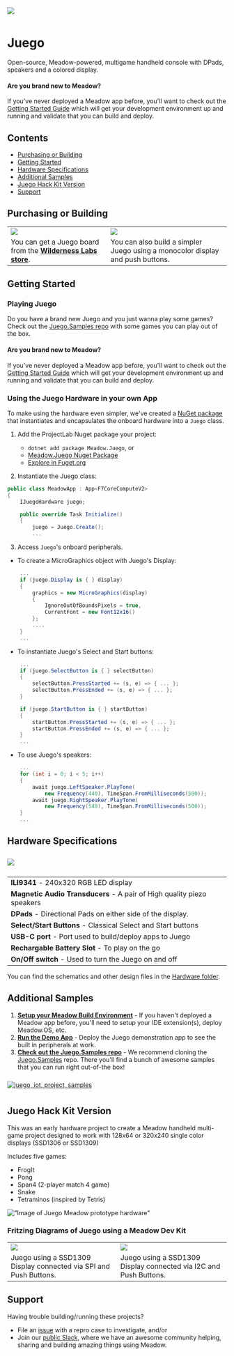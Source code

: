 <img src="Design/banner.jpg" style="margin-bottom:10px" />

# Juego

Open-source, Meadow-powered, multigame handheld console with DPads, speakers and a colored display.

#### Are you brand new to Meadow?

If you've never deployed a Meadow app before, you'll want to check out the [Getting Started Guide](https://developer.wildernesslabs.co/Meadow/Getting_Started/) which will get your development environment up and running and validate that you can build and deploy.

## Contents
* [Purchasing or Building](#purchasing-or-building)
* [Getting Started](#getting-started)
* [Hardware Specifications](#hardware-specifications)
* [Additional Samples](#additional-samples)
* [Juego Hack Kit Version](#juego-hack-kit-version)
* [Support](#support)

## Purchasing or Building

<table width="100%">
    <tr>
        <td>
            <img src="Design/juego-store.jpg" />
        </td>
        <td>
            <img src="Design/juego-hackkit.jpg" /> 
        </td>
    </tr>
    <tr>
        <td>
            You can get a Juego board from the <strong><a href="https://store.wildernesslabs.co/collections/frontpage/products/juego">Wilderness Labs store</a></strong>.
        </td>
        <td> 
            You can also build a simpler Juego using a monocolor display and push buttons.
        </td>
    </tr>
</table>

## Getting Started

### Playing Juego

Do you have a brand new Juego and you just wanna play some games? Check out the [Juego.Samples repo](https://github.com/WildernessLabs/Juego.Samples) with some games you can play out of the box.

#### Are you brand new to Meadow?

If you've never deployed a Meadow app before, you'll want to check out the [Getting Started Guide](https://developer.wildernesslabs.co/Meadow/Getting_Started/) which will get your development environment up and running and validate that you can build and deploy.

### Using the Juego Hardware in your own App

To make using the hardware even simpler, we've created a [NuGet package](https://www.nuget.org/packages/Meadow.Juego) that instantiates and encapsulates the onboard hardware into a `Juego` class.

1. Add the ProjectLab Nuget package your project: 
    - `dotnet add package Meadow.Juego`, or
    - [Meadow.Juego Nuget Package](https://www.nuget.org/packages/Meadow.Juego)
    - [Explore in Fuget.org](https://www.fuget.org/packages/Meadow.Juego/0.1.0/lib/netstandard2.1/Juego.dll/Meadow.Devices/Juego)

2. Instantiate the Juego class:
```csharp
public class MeadowApp : App<F7CoreComputeV2>
{
    IJuegoHardware juego;

    public override Task Initialize()
    {
        juego = Juego.Create();
        ...
```

3. Access `Juego`'s onboard peripherals.

- To create a MicroGraphics object with Juego's Display:
```csharp
    ...
    if (juego.Display is { } display)
    {
        graphics = new MicroGraphics(display)
        {
            IgnoreOutOfBoundsPixels = true,
            CurrentFont = new Font12x16()
        };
        ....
    }
    ...
```

- To instantiate Juego's Select and Start buttons:
```csharp
    ...
    if (juego.SelectButton is { } selectButton)
    {
        selectButton.PressStarted += (s, e) => { ... };
        selectButton.PressEnded += (s, e) => { ... };
    }

    if (juego.StartButton is { } startButton)
    {
        startButton.PressStarted += (s, e) => { ... };
        startButton.PressEnded += (s, e) => { ... };
    }
    ...
```
- To use Juego's speakers:
```csharp
    ...
    for (int i = 0; i < 5; i++)
    {
        await juego.LeftSpeaker.PlayTone(
            new Frequency(440), TimeSpan.FromMilliseconds(500));
        await juego.RightSpeaker.PlayTone(
            new Frequency(540), TimeSpan.FromMilliseconds(500));
    }
    ...
```



## Hardware Specifications

<img src="Design/juego-specs.jpg" style="margin-top:10px;margin-bottom:10px" />

<table>
    <tr>
        <td><strong>ILI9341</strong> - 240x320 RGB LED display</td>
    </tr>
    <tr>
        <td><strong>Magnetic Audio Transducers</strong> - A pair of High quality piezo speakers</td>
    </tr>
    <tr>
        <td><strong>DPads</strong> - Directional Pads on either side of the display.</td>
    </tr>
    <tr>
        <td><strong>Select/Start Buttons</strong> - Classical Select and Start buttons</td>
    </tr>
    <tr>
        <td><strong>USB-C port</strong> - Port used to build/deploy apps to Juego</td>
    </tr>
    <tr>
        <td><strong>Rechargable Battery Slot</strong> - To play on the go</td>
    </tr>
    <tr>
        <td><strong>On/Off switch</strong> - Used to turn the Juego on and off</td>
    </tr>
</table>

You can find the schematics and other design files in the [Hardware folder](Source/Hardware).

## Additional Samples

1. **[Setup your Meadow Build Environment](http://developer.wildernesslabs.co/Meadow/Getting_Started/Deploying_Meadow/)** - If you haven't deployed a Meadow app before, you'll need to setup your IDE extension(s), deploy Meadow.OS, etc.
2. **[Run the Demo App](Source/Juego_Demo/)** - Deploy the Juego demonstration app to see the built in peripherals at work.
3. **[Check out the Juego.Samples repo](https://github.com/WildernessLabs/Juego.Samples)** - We recommend cloning the [Juego.Samples](https://github.com/WildernessLabs/Juego.Samples) repo. There you'll find a bunch of awesome samples that you can run right out-of-the box! 
<a href="https://github.com/WildernessLabs/Juego.Samples">
    <img src="Design/juego-samples.png" alt="juego, iot, project, samples" style="margin-top:10px;margin-bottom:10px" />
</a>

## Juego Hack Kit Version

This was an early hardware project to create a Meadow handheld multi-game project designed to work with 128x64 or 320x240 single color displays (SSD1306 or SSD1309)

Includes five games:

- FrogIt
- Pong
- Span4 (2-player match 4 game)
- Snake
- Tetraminos (inspired by Tetris)

!["Image of Juego Meadow prototype hardware"](Design/juego-ping-pong.jpg)

### Fritzing Diagrams of Juego using a Meadow Dev Kit

<table width="100%">
    <tr>
        <td>
            <img src="Design/juego_spi_fritzing.png" />
        </td>
        <td>
            <img src="Design/juego_i2c_fritzing.png" /> 
        </td>
    </tr>
    <tr>
        <td>
            Juego using a SSD1309 Display connected via SPI and Push Buttons.
        </td>
        <td> 
            Juego using a SSD1309 Display connected via I2C and Push Buttons.
        </td>
    </tr>
</table>

## Support

Having trouble building/running these projects? 
* File an [issue](https://github.com/WildernessLabs/Meadow.Desktop.Samples/issues) with a repro case to investigate, and/or
* Join our [public Slack](http://slackinvite.wildernesslabs.co/), where we have an awesome community helping, sharing and building amazing things using Meadow.